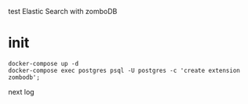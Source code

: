 test Elastic Search with zomboDB

# init 

```
docker-compose up -d
docker-compose exec postgres psql -U postgres -c 'create extension zombodb';
```

next
log
